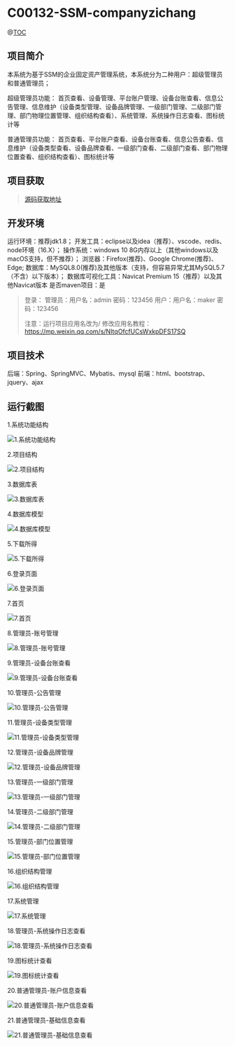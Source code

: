 # C00132-SSM-companyzichang

@[TOC](基于SSM的企业固定资产管理系统)
## 项目简介
本系统为基于SSM的企业固定资产管理系统，本系统分为二种用户：超级管理员和普通管理员；

超级管理员功能：
首页查看、设备管理、平台账户管理、设备台账查看、信息公告管理、信息维护（设备类型管理、设备品牌管理、一级部门管理、二级部门管理、部门物理位置管理、组织结构查看）、系统管理、系统操作日志查看、图标统计等

普通管理员功能：
首页查看、平台账户查看、设备台账查看、信息公告查看、信息维护（设备类型查看、设备品牌查看、一级部门查看、二级部门查看、部门物理位置查看、组织结构查看）、图标统计等

## 项目获取
> [源码获取地址](http://www.manoncode.cn/details?id=132)

 
## 开发环境

运行环境：推荐jdk1.8；
开发工具：eclipse以及idea（推荐）、vscode、redis、node环境（16.X）；
操作系统：windows 10 8G内存以上（其他windows以及macOS支持，但不推荐）；
浏览器：Firefox(推荐)、Google Chrome(推荐)、Edge;
数据库：MySQL8.0(推荐)及其他版本（支持，但容易异常尤其MySQL5.7（不含）以下版本）；
数据库可视化工具：Navicat Premium 15（推荐）以及其他Navicat版本
是否maven项目：是

>登录：
管理员：用户名：admin 密码：123456
用户：用户名：maker 密码：123456
>
>注意：运行项目应用名改为/
修改应用名教程：https://mp.weixin.qq.com/s/NItqOfcfUCsWxkpDFS17SQ

## 项目技术
 
后端：Spring、SpringMVC、Mybatis、mysql
前端：html、bootstrap、jquery、ajax


## 运行截图


  1.系统功能结构 

![1.系统功能结构](https://img-blog.csdnimg.cn/img_convert/febbc934f3238f91ac454905b103f2b4.png)

  2.项目结构 

![2.项目结构](https://img-blog.csdnimg.cn/img_convert/81c26e04f6aabd5c6c858b6378f6c97a.png)

  3.数据库表 

![3.数据库表](https://img-blog.csdnimg.cn/img_convert/0fd2ba6e8a40d0d9a0484c5498ea55df.png)

  4.数据库模型 

![4.数据库模型](https://img-blog.csdnimg.cn/img_convert/41fc73b05e449d8eb8e3a58e5dffe20b.png)

  5.下载所得 

![5.下载所得](https://img-blog.csdnimg.cn/img_convert/c8c3c978a5425179bec2cfed9aa34dab.png)

  6.登录页面 

![6.登录页面](https://img-blog.csdnimg.cn/img_convert/994991532989a5892ae1e6e5c5ba3dbe.png)

  7.首页 

![7.首页](https://img-blog.csdnimg.cn/img_convert/90d4a4ee7bfc0500acebb7f00381e8d4.png)

  8.管理员-账号管理 

![8.管理员-账号管理](https://img-blog.csdnimg.cn/img_convert/2b5418ec9f29058e4f45f5553960ede8.png)

  9.管理员-设备台账查看 

![9.管理员-设备台账查看](https://img-blog.csdnimg.cn/img_convert/a15dc5ec7a95a52078d2c17fec2ae526.png)

  10.管理员-公告管理 

![10.管理员-公告管理](https://img-blog.csdnimg.cn/img_convert/36c1ea7561de0fc02abb03f14b90ef21.png)

  11.管理员-设备类型管理 

![11.管理员-设备类型管理](https://img-blog.csdnimg.cn/img_convert/02b8b8ee241d7be5849975adb98b1aeb.png)

  12.管理员-设备品牌管理 

![12.管理员-设备品牌管理](https://img-blog.csdnimg.cn/img_convert/f8f3c535be3f900cbe37aa87c46024b9.png)

  13.管理员-一级部门管理 

![13.管理员-一级部门管理](https://img-blog.csdnimg.cn/img_convert/984a614c97b0f02313327f38b22ff32a.png)

  14.管理员-二级部门管理 

![14.管理员-二级部门管理](https://img-blog.csdnimg.cn/img_convert/352d32c45b81f86c2c171a210664b96e.png)

  15.管理员-部门位置管理 

![15.管理员-部门位置管理](https://img-blog.csdnimg.cn/img_convert/d41812d5ee7d02120bc9f81400a0781b.png)

  16.组织结构管理 

![16.组织结构管理](https://img-blog.csdnimg.cn/img_convert/0b1467c5d7c1ae9228e83580f56badf6.png)

  17.系统管理 

![17.系统管理](https://img-blog.csdnimg.cn/img_convert/7575bd9b6eb242c4ae5569de6e8ce687.png)

  18.管理员-系统操作日志查看 

![18.管理员-系统操作日志查看](https://img-blog.csdnimg.cn/img_convert/2e2e63cc0e41ffff9b9ea5e356452b96.png)

  19.图标统计查看 

![19.图标统计查看](https://img-blog.csdnimg.cn/img_convert/49328eaff52b6c71c6e6c754ff349157.png)

  20.普通管理员-账户信息查看 

![20.普通管理员-账户信息查看](https://img-blog.csdnimg.cn/img_convert/65cec6bd5afca173e205df853077fab9.png)


  21.普通管理员-基础信息查看 

![21.普通管理员-基础信息查看](https://img-blog.csdnimg.cn/img_convert/8eacf1a16ebf06577468340e06da5e28.png)
